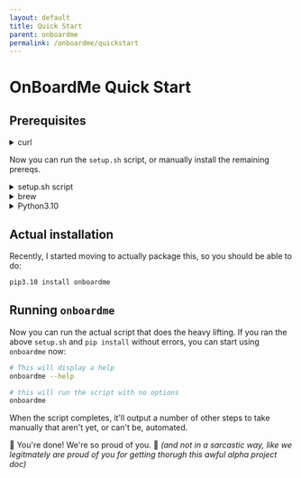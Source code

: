 ```yaml
---
layout: default
title: Quick Start
parent: onboardme
permalink: /onboardme/quickstart
---
```


# OnBoardMe Quick Start

## Prerequisites

<details>
    <summary>curl</summary>

    ```bash
    First, make sure you have curl, but it *should* be there already be on macOS.

    # if this doesn't return anything, you need to install curl
    which curl

    # Debian/Ubuntu
    sudo apt install -y curl
    </pre>
    ```

    If it's not there on Linux, you can install it with `apt` or use any default package manager like yum, or whatever people who use gentoo use

</details>

Now you can run the `setup.sh` script, or manually install the remaining prereqs.

<details>
  <summary>setup.sh script</summary>

  Download and run the setup script to install git, brew, python, and python dependencies. The `setup.sh` will ask for your password to install things. Run the following from your home directory:

  ```bash
    # macOS uses zsh as the default shell, type bash to get this ancient verison
    # of bash to run the setup and and then onboardme, which will install a 
    # current version of bash. **The script will *not* run properly in zsh**.
    chsh -s /bin/bash
    bash
  
    # Download the setup.sh; you may have to install curl, see above codeblock
    curl -O https://raw.githubusercontent.com/jessebot/onboardme/main/setup.sh
  
    # give it execute permissions
    chmod 0500 ./setup.sh
  
    # NOTE THE . before the script! *Very* important!
    . ./setup.sh
  
    # just in case you didn't run the above script with .
    source ~/.bash_profile || source ~/.bashrc
  ```
</details>


<details>
  <summary>brew</summary>

  As per the [brew](https://brew.sh) documentation:

  ```bash
  /bin/bash -c "$(curl -fsSL https://raw.githubusercontent.com/Homebrew/install/HEAD/install.sh)"
  ```
  
</details>

<details>
  <summary>Python3.10</summary>

  This is a test of every markdown style I know.

  ```bash
    brew install python@3.10
  ```

</details>


## Actual installation

Recently, I started moving to actually package this, so you should be able to
do:
```bash
pip3.10 install onboardme
```

## Running `onboardme`
Now you can run the actual script that does the heavy lifting. If you ran the
above `setup.sh` and `pip install` without errors, you can start using
`onboardme` now:

```bash
# This will display a help
onboardme --help

# this will run the script with no options
onboardme
```

When the script completes, it'll output a number of other steps to take manually that aren't yet, or can't be, automated.

🎉 You're done! We're so proud of you. 🥹 _(and not in a sarcastic way, like we legitmately are proud of you for getting thorugh this awful alpha project doc)_
